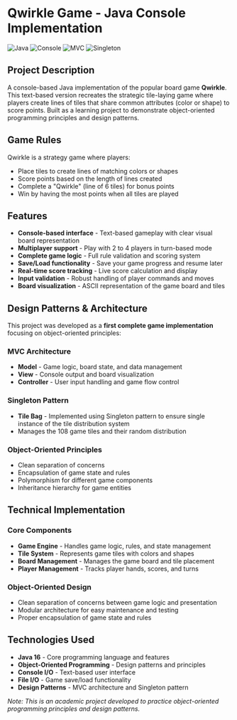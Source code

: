 # Qwirkle Game - Java Console Implementation

![Java](https://img.shields.io/badge/Java-16-orange?style=for-the-badge&logo=java&logoColor=white)
![Console](https://img.shields.io/badge/Interface-Console-black?style=for-the-badge&logo=terminal&logoColor=white)
![MVC](https://img.shields.io/badge/Pattern-MVC-blue?style=for-the-badge&logo=architecture&logoColor=white)
![Singleton](https://img.shields.io/badge/Pattern-Singleton-green?style=for-the-badge&logo=design&logoColor=white)

## Project Description

A console-based Java implementation of the popular board game **Qwirkle**. This text-based version recreates the strategic tile-laying game where players create lines of tiles that share common attributes (color or shape) to score points. Built as a learning project to demonstrate object-oriented programming principles and design patterns.

## Game Rules

Qwirkle is a strategy game where players:
- Place tiles to create lines of matching colors or shapes
- Score points based on the length of lines created
- Complete a "Qwirkle" (line of 6 tiles) for bonus points
- Win by having the most points when all tiles are played

## Features

- **Console-based interface** - Text-based gameplay with clear visual board representation
- **Multiplayer support** - Play with 2 to 4 players in turn-based mode
- **Complete game logic** - Full rule validation and scoring system
- **Save/Load functionality** - Save your game progress and resume later
- **Real-time score tracking** - Live score calculation and display
- **Input validation** - Robust handling of player commands and moves
- **Board visualization** - ASCII representation of the game board and tiles

## Design Patterns & Architecture

This project was developed as a **first complete game implementation** focusing on object-oriented principles:

### MVC Architecture
- **Model** - Game logic, board state, and data management
- **View** - Console output and board visualization
- **Controller** - User input handling and game flow control

### Singleton Pattern
- **Tile Bag** - Implemented using Singleton pattern to ensure single instance of the tile distribution system
- Manages the 108 game tiles and their random distribution

### Object-Oriented Principles
- Clean separation of concerns
- Encapsulation of game state and rules
- Polymorphism for different game components
- Inheritance hierarchy for game entities

## Technical Implementation

### Core Components
- **Game Engine** - Handles game logic, rules, and state management
- **Tile System** - Represents game tiles with colors and shapes
- **Board Management** - Manages the game board and tile placement
- **Player Management** - Tracks player hands, scores, and turns

### Object-Oriented Design
- Clean separation of concerns between game logic and presentation
- Modular architecture for easy maintenance and testing
- Proper encapsulation of game state and rules

## Technologies Used

- **Java 16** - Core programming language and features
- **Object-Oriented Programming** - Design patterns and principles
- **Console I/O** - Text-based user interface
- **File I/O** - Game save/load functionality
- **Design Patterns** - MVC architecture and Singleton pattern

*Note: This is an academic project developed to practice object-oriented programming principles and design patterns.*

